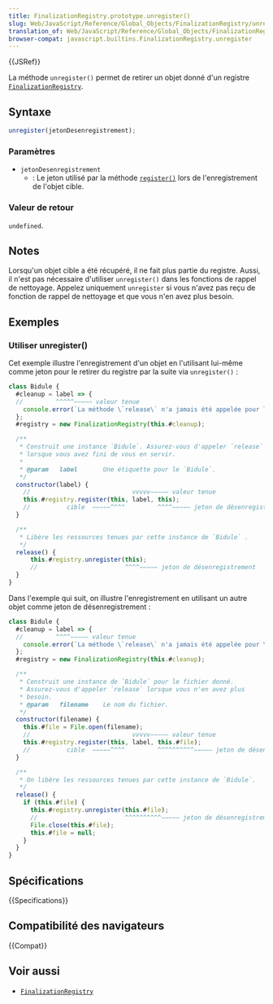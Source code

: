 ```yaml
---
title: FinalizationRegistry.prototype.unregister()
slug: Web/JavaScript/Reference/Global_Objects/FinalizationRegistry/unregister
translation_of: Web/JavaScript/Reference/Global_Objects/FinalizationRegistry/unregister
browser-compat: javascript.builtins.FinalizationRegistry.unregister
---
```

{{JSRef}}

La méthode `unregister()` permet de retirer un objet donné d'un registre [`FinalizationRegistry`](/fr/docs/Web/JavaScript/Reference/Global_Objects/FinalizationRegistry).

## Syntaxe

```js
unregister(jetonDesenregistrement);
```

### Paramètres

- `jetonDesenregistrement`
  - : Le jeton utilisé par la méthode [`register()`](/fr/docs/Web/JavaScript/Reference/Global_Objects/FinalizationRegistry/register) lors de l'enregistrement de l'objet cible.

### Valeur de retour

`undefined`.

## Notes

Lorsqu'un objet cible a été récupéré, il ne fait plus partie du registre. Aussi, il n'est pas nécessaire d'utiliser `unregister()` dans les fonctions de rappel de nettoyage. Appelez uniquement `unregister` si vous n'avez pas reçu de fonction de rappel de nettoyage et que vous n'en avez plus besoin.

## Exemples

### Utiliser unregister()

Cet exemple illustre l'enregistrement d'un objet en l'utilisant lui-même comme jeton pour le retirer du registre par la suite via `unregister()`&nbsp;:

```js
class Bidule {
  #cleanup = label => {
  //         ^^^^^−−−−− valeur tenue
    console.error(`La méthode \`release\` n'a jamais été appelée pour l'objet avec l'étiquette "${label}"`);
  };
  #registry = new FinalizationRegistry(this.#cleanup);

  /**
   * Construit une instance `Bidule`. Assurez-vous d'appeler `release`
   * lorsque vous avez fini de vous en servir.
   *
   * @param   label       Une étiquette pour le `Bidule`.
   */
  constructor(label) {
    //                            vvvvv−−−−− valeur tenue
    this.#registry.register(this, label, this);
    //          cible  −−−−−^^^^         ^^^^−−−−− jeton de désenregistrement
  }

  /**
   * Libère les ressources tenues par cette instance de `Bidule` .
   */
  release() {
      this.#registry.unregister(this);
      //                        ^^^^−−−−− jeton de désenregistrement
  }
}
```

Dans l'exemple qui suit, on illustre l'enregistrement en utilisant un autre objet comme jeton de désenregistrement&nbsp;:

```js
class Bidule {
  #cleanup = label => {
  //         ^^^^−−−−− valeur tenue
    console.error(`La méthode \`release\` n'a jamais été appelée pour \`Bidule\` pour le fichier "${file.name}"`);
  };
  #registry = new FinalizationRegistry(this.#cleanup);

  /**
   * Construit une instance de `Bidule` pour le fichier donné.
   * Assurez-vous d'appeler `release` lorsque vous n'en avez plus
   * besoin.
   * @param   filename    Le nom du fichier.
   */
  constructor(filename) {
    this.#file = File.open(filename);
    //                            vvvvv−−−−− valeur tenue
    this.#registry.register(this, label, this.#file);
    //          cible  −−−−−^^^^         ^^^^^^^^^^−−−−− jeton de désenregistrement
  }

  /**
   * On libère les ressources tenues par cette instance de `Bidule`.
   */
  release() {
    if (this.#file) {
      this.#registry.unregister(this.#file);
      //                        ^^^^^^^^^^−−−−− jeton de désenregistrement
      File.close(this.#file);
      this.#file = null;
    }
  }
}
```

## Spécifications

{{Specifications}}

## Compatibilité des navigateurs

{{Compat}}

## Voir aussi

- [`FinalizationRegistry`](/fr/docs/Web/JavaScript/Reference/Global_Objects/FinalizationRegistry)
